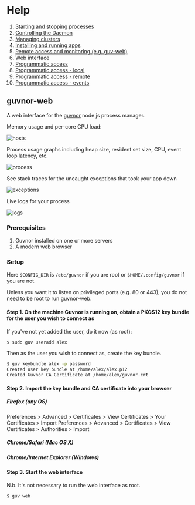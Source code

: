 # Help

1. [Starting and stopping processes](processes.md)
1. [Controlling the Daemon](daemon.md)
1. [Managing clusters](clusters.md)
1. [Installing and running apps](apps.md)
1. [Remote access and monitoring (e.g. guv-web)](remote.md)
1. Web interface
1. [Programmatic access](programmatic-access.md)
1. [Programmatic access - local](programmatic-access-local.md)
1. [Programmatic access - remote](programmatic-access-remote.md)
1. [Programmatic access - events](programmatic-access-events.md)

## guvnor-web

A web interface for the [guvnor](http://github.com/tableflip/guvnor) node.js process manager.

Memory usage and per-core CPU load:

![hosts](../img/host.png)

Process usage graphs including heap size, resident set size, CPU, event loop latency, etc.

![process](../img/process.png)

See stack traces for the uncaught exceptions that took your app down

![exceptions](../img/exceptions.png)

Live logs for your process

![logs](../img/logs.png)

### Prerequisites

 1. Guvnor installed on one or more servers
 2. A modern web browser

### Setup

Here `$CONFIG_DIR` is `/etc/guvnor` if you are root or `$HOME/.config/guvnor` if you are not.  

Unless you want it to listen on privileged ports (e.g. 80 or 443), you do not need to be root to run guvnor-web.


#### Step 1. On the machine Guvnor is running on, obtain a PKCS12 key bundle for the user you wish to connect as

If you've not yet added the user, do it now (as root):

```sh
$ sudo guv useradd alex
```

Then as the user you wish to connect as, create the key bundle.

```sh
$ guv keybundle alex -p password
Created user key bundle at /home/alex/alex.p12
Created Guvnor CA Certificate at /home/alex/guvnor.crt
```

#### Step 2. Import the key bundle and CA certificate into your browser

##### Firefox (any OS)

Preferences > Advanced > Certificates > View Certificates > Your Certificates > Import
Preferences > Advanced > Certificates > View Certificates > Authorities > Import

##### Chrome/Safari (Mac OS X)

##### Chrome/Internet Explorer (Windows)

#### Step 3. Start the web interface

N.b. It's not necessary to run the web interface as root.

```sh
$ guv web
```
